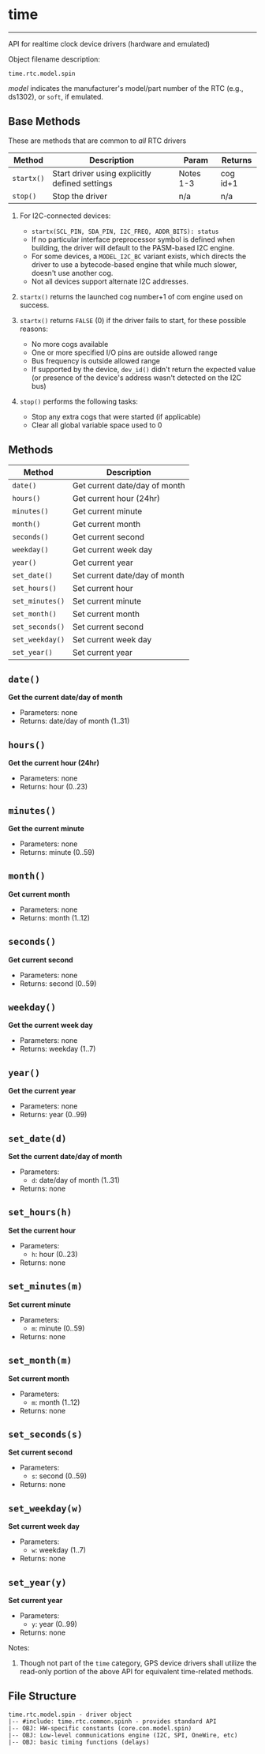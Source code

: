 # time
------

API for realtime clock device drivers (hardware and emulated)

Object filename description:

`time.rtc.model.spin`

_model_ indicates the manufacturer's model/part number of the RTC (e.g., ds1302), or `soft`,
if emulated.

## Base Methods

These are methods that are common to _all_ RTC drivers

| Method          | Description                                      | Param     | Returns        |
| --------------- | ------------------------------------------------ | --------- | -------------- |
| `startx()`      | Start driver using explicitly defined settings   | Notes 1-3 | cog id+1       |
| `stop()`        | Stop the driver                                  | n/a       | n/a            |

1. For I2C-connected devices:
	* `startx(SCL_PIN, SDA_PIN, I2C_FREQ, ADDR_BITS): status`
	* If no particular interface preprocessor symbol is defined when building, the driver will
default to the PASM-based I2C engine.
	* For some devices, a `MODEL_I2C_BC` variant exists, which directs the driver to use a
bytecode-based engine that while much slower, doesn't use another cog.
	* Not all devices support alternate I2C addresses.

2. `startx()` returns the launched cog number+1 of com engine used on success.

3. `startx()` returns `FALSE` (0) if the driver fails to start, for these possible reasons:
	* No more cogs available
	* One or more specified I/O pins are outside allowed range
	* Bus frequency is outside allowed range
	* If supported by the device, `dev_id()` didn't return the expected value
(or presence of the device's address wasn't detected on the I2C bus)

4. `stop()` performs the following tasks:
	* Stop any extra cogs that were started (if applicable)
	* Clear all global variable space used to 0

## Methods

| Method          | Description                   |
| --------------- | ----------------------------- |
| `date()`        | Get current date/day of month |
| `hours()`       | Get current hour (24hr)       |
| `minutes()`     | Get current minute            |
| `month()`       | Get current month             |
| `seconds()`     | Get current second            |
| `weekday()`     | Get current week day          |
| `year()`        | Get current year              |
| `set_date()`    | Set current date/day of month |
| `set_hours()`   | Set current hour              |
| `set_minutes()` | Set current minute            |
| `set_month()`   | Set current month             |
| `set_seconds()` | Set current second            |
| `set_weekday()` | Set current week day          |
| `set_year()`    | Set current year              |

`date()`
--------
__Get the current date/day of month__
* Parameters: none
* Returns: date/day of month (1..31)


`hours()`
---------
__Get the current hour (24hr)__
* Parameters: none
* Returns: hour (0..23)


`minutes()`
-----------
__Get the current minute__
* Parameters: none
* Returns: minute (0..59)


`month()`
---------
__Get current month__
* Parameters: none
* Returns: month (1..12)


`seconds()`
-----------
__Get current second__
* Parameters: none
* Returns: second (0..59)


`weekday()`
-----------
__Get the current week day__
* Parameters: none
* Returns: weekday (1..7)


`year()`
--------
__Get the current year__
* Parameters: none
* Returns: year (0..99)


`set_date(d)`
-------------
__Set the current date/day of month__
* Parameters:
	* `d`: date/day of month (1..31)
* Returns: none


`set_hours(h)`
--------------
__Set the current hour__
* Parameters:
	* `h`: hour (0..23)
* Returns: none

`set_minutes(m)`
----------------
__Set current minute__
* Parameters:
	* `m`: minute (0..59)
* Returns: none


`set_month(m)`
-------------
__Set current month__
* Parameters:
	* `m`: month (1..12)
* Returns: none


`set_seconds(s)`
----------------
__Set current second__
* Parameters:
	* `s`: second (0..59)
* Returns: none


`set_weekday(w)`
----------------
__Set current week day__
* Parameters:
	* `w`: weekday (1..7)
* Returns: none


`set_year(y)`
-------------
__Set current year__
* Parameters:
	* `y`: year (0..99)
* Returns: none


Notes:

1. Though not part of the `time` category, GPS device drivers shall utilize the read-only portion
of the above API for equivalent time-related methods.


## File Structure

```spin
time.rtc.model.spin - driver object
|-- #include: time.rtc.common.spinh - provides standard API
|-- OBJ: HW-specific constants (core.con.model.spin)
|-- OBJ: Low-level communications engine (I2C, SPI, OneWire, etc)
|-- OBJ: basic timing functions (delays)
```

